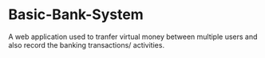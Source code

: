 # Basic-Bank-System
A web application used to tranfer virtual money between multiple users and also record the banking transactions/ activities.
